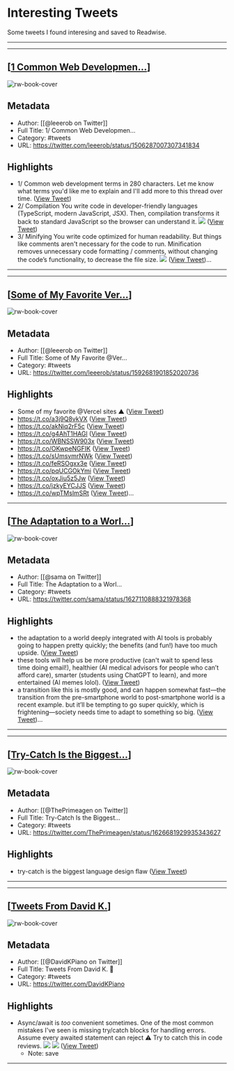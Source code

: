 # Interesting Tweets

Some tweets I found interesing and saved to Readwise.

---

---
## [[1 Common Web Developmen...]]

![rw-book-cover](https://pbs.twimg.com/profile_images/1587647097670467584/adWRdqQ6.jpg)

## Metadata
- Author: [[@leeerob on Twitter]]
- Full Title: 1/ Common Web Developmen...
- Category: #tweets
- URL: https://twitter.com/leeerob/status/1506287007307341834

## Highlights
- 1/ Common web development terms in 280 characters.
  Let me know what terms you'd like me to explain and I'll add more to this thread over time. ([View Tweet](https://twitter.com/leeerob/status/1506287007307341834))
- 2/ Compilation
  You write code in developer-friendly languages (TypeScript, modern JavaScript, JSX).
  Then, compilation transforms it back to standard JavaScript so the browser can understand it. 
  ![](https://pbs.twimg.com/media/FOdnIY1XMAw7S71.png) ([View Tweet](https://twitter.com/leeerob/status/1506287009089916940))
- 3/ Minifying
  You write code optimized for human readability. But things like comments aren't necessary for the code to run.
  Minification removes unnecessary code formatting / comments, without changing the code’s functionality, to decrease the file size. 
  ![](https://pbs.twimg.com/media/FOdnP7UX0AQ_ji9.png) ([View Tweet](https://twitter.com/leeerob/status/1506287011690336271))...
---

---
## [[Some of My Favorite Ver...]]

![rw-book-cover](https://pbs.twimg.com/profile_images/1587647097670467584/adWRdqQ6.jpg)

## Metadata
- Author: [[@leeerob on Twitter]]
- Full Title: Some of My Favorite @Ver...
- Category: #tweets
- URL: https://twitter.com/leeerob/status/1592681901852020736

## Highlights
- Some of my favorite @Vercel sites ▲ ([View Tweet](https://twitter.com/leeerob/status/1592681901852020736))
- https://t.co/a3j9Q8vkVX ([View Tweet](https://twitter.com/leeerob/status/1592681904322379777))
- https://t.co/akNiq2rF5c ([View Tweet](https://twitter.com/leeerob/status/1592681907040362496))
- https://t.co/g4AhT1HAGl ([View Tweet](https://twitter.com/leeerob/status/1592681909816999936))
- https://t.co/WBNSSW903x ([View Tweet](https://twitter.com/leeerob/status/1592681912732205056))
- https://t.co/OKwpeNGFIK ([View Tweet](https://twitter.com/leeerob/status/1592681915781328896))
- https://t.co/sUmsvmrNWk ([View Tweet](https://twitter.com/leeerob/status/1592681918444711936))
- https://t.co/feRSOgxx3e ([View Tweet](https://twitter.com/leeerob/status/1592681921057738754))
- https://t.co/pqUCGOkYmi ([View Tweet](https://twitter.com/leeerob/status/1592681923825893376))
- https://t.co/oxJiu5z5Jw ([View Tweet](https://twitter.com/leeerob/status/1592681926552190977))
- https://t.co/jzkyEYCJJS ([View Tweet](https://twitter.com/leeerob/status/1592681929232437248))
- https://t.co/wpTMslmSRt ([View Tweet](https://twitter.com/leeerob/status/1592681932084502530))...

---
## [[The Adaptation to a Worl...]]

![rw-book-cover](https://pbs.twimg.com/profile_images/804990434455887872/BG0Xh7Oa.jpg)

## Metadata
- Author: [[@sama on Twitter]]
- Full Title: The Adaptation to a Worl...
- Category: #tweets
- URL: https://twitter.com/sama/status/1627110888321978368

## Highlights
- the adaptation to a world deeply integrated with AI tools is probably going to happen pretty quickly; the benefits (and fun!) have too much upside. ([View Tweet](https://twitter.com/sama/status/1627110888321978368))
- these tools will help us be more productive (can't wait to spend less time doing email!), healthier (AI medical advisors for people who can’t afford care), smarter (students using ChatGPT to learn), and more entertained (AI memes lolol). ([View Tweet](https://twitter.com/sama/status/1627110889508978688))
- a transition like this is mostly good, and can happen somewhat fast—the transition from the pre-smartphone world to post-smartphone world is a recent example.
  but it’ll be tempting to go super quickly, which is frightening—society needs time to adapt to something so big. ([View Tweet](https://twitter.com/sama/status/1627110890800824320))...
---

---
## [[Try-Catch Is the Biggest...]]

![rw-book-cover](https://pbs.twimg.com/profile_images/1614986714795180033/yOQly3os.jpg)

## Metadata
- Author: [[@ThePrimeagen on Twitter]]
- Full Title: Try-Catch Is the Biggest...
- Category: #tweets
- URL: https://twitter.com/ThePrimeagen/status/1626681929935343627

## Highlights
- try-catch is the biggest language design flaw ([View Tweet](https://twitter.com/ThePrimeagen/status/1626681929935343627))
---

---
## [[Tweets From David K.]]

![rw-book-cover](https://pbs.twimg.com/profile_images/619677584805208064/RwwbnNpi.jpg)

## Metadata
- Author: [[@DavidKPiano on Twitter]]
- Full Title: Tweets From David K. 🎹
- Category: #tweets
- URL: https://twitter.com/DavidKPiano

## Highlights
- Async/await is *too* convenient sometimes.
  One of the most common mistakes I've seen is missing try/catch blocks for handling errors.
  Assume every awaited statement can reject ⚠️
  Try to catch this in code reviews. 
  ![](https://pbs.twimg.com/media/FaoSwjdWIAQ2l22.jpg) 
  ![](https://pbs.twimg.com/media/FaoSxXbXkAEr90K.jpg) ([View Tweet](https://twitter.com/DavidKPiano/status/1561082799515262976))
    - Note: save
---








[//begin]: # "Autogenerated link references for markdown compatibility"
[1 Common Web Developmen...]: <1 Common Web Developmen...> "1/ Common Web Developmen..."
[Some of My Favorite Ver...]: <Some of My Favorite Ver...> "Some of My Favorite @Ver..."
[The Adaptation to a Worl...]: <The Adaptation to a Worl...> "The Adaptation to a Worl..."
[Try-Catch Is the Biggest...]: <Try-Catch Is the Biggest...> "Try-Catch Is the Biggest..."
[Tweets From David K.]: <Tweets From David K.> "Tweets From David K."
[//end]: # "Autogenerated link references"